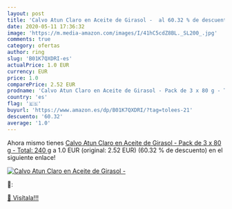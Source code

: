 ```yaml
---
layout: post
title: 'Calvo Atun Claro en Aceite de Girasol -  al 60.32 % de descuento'
date: 2020-05-11 17:36:32
image: 'https://m.media-amazon.com/images/I/41hC5cdZ8BL._SL200_.jpg'
comments: true
category: ofertas
author: ring
slug: 'B01K7QXDRI-es'
actualPrice: 1.0 EUR
currency: EUR
price: 1.0
comparePrice: 2.52 EUR
prodname: 'Calvo Atun Claro en Aceite de Girasol - Pack de 3 x 80 g - Total: 240 g'
country: 'es'
flag: '🇪🇸'
buyurl: 'https://www.amazon.es/dp/B01K7QXDRI/?tag=tolees-21'
descuento: '60.32'
average: '1.0'
---
```


Ahora mismo tienes [Calvo Atun Claro en Aceite de Girasol - Pack de 3 x 80 g - Total: 240 g](https://www.amazon.es/dp/B01K7QXDRI/?tag=tolees-21) a 1.0 EUR (original: 2.52 EUR) (60.32 %  de descuento) en el siguiente enlace!

[![Calvo Atun Claro en Aceite de Girasol - ](https://m.media-amazon.com/images/I/41hC5cdZ8BL._SL200_.jpg)](https://www.amazon.es/dp/B01K7QXDRI/?tag=tolees-21)

🔎:


[🛒 Visítala!!!](https://www.amazon.es/dp/B01K7QXDRI/?tag=tolees-21)
